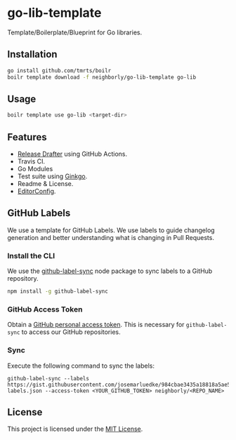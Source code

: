 # go-lib-template

Template/Boilerplate/Blueprint for Go libraries.

## Installation

```sh
go install github.com/tmrts/boilr
boilr template download -f neighborly/go-lib-template go-lib
```

## Usage

```sh
boilr template use go-lib <target-dir>
```

## Features

- [Release Drafter](https://github.com/toolmantim/release-drafter) using GitHub Actions.
- Travis CI.
- Go Modules
- Test suite using [Ginkgo](https://github.com/onsi/ginkgo).
- Readme & License.
- [EditorConfig](https://editorconfig.org/).

## GitHub Labels

We use a template for GitHub Labels. We use labels to guide changelog
generation and better understanding what is changing in Pull Requests.

### Install the CLI

We use the [github-label-sync](https://github.com/Financial-Times/github-label-sync) node package to sync labels to a GitHub repository.

```sh
npm install -g github-label-sync
```

### GitHub Access Token

Obtain a [GitHub personal access token](https://help.github.com/en/articles/creating-a-personal-access-token-for-the-command-line).
This is necessary for `github-label-sync` to access our GitHub repositories.

### Sync

Execute the following command to sync the labels:

```
github-label-sync --labels https://gist.githubusercontent.com/josemarluedke/984cbae3435a18818a5ae5d8aa44ff60/raw/github-labels.json --access-token <YOUR_GITHUB_TOKEN> neighborly/<REPO_NAME>
```

## License

This project is licensed under the [MIT License](LICENSE.md).
